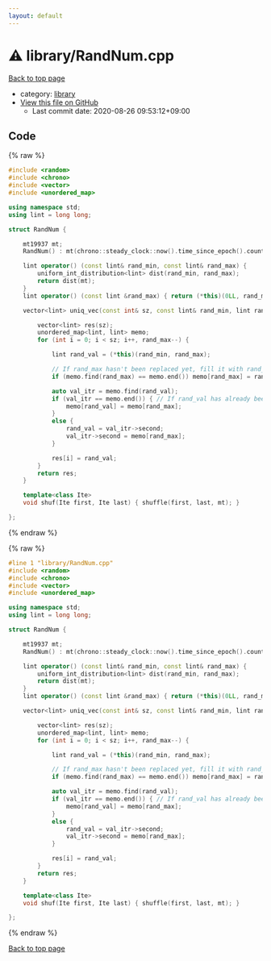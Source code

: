 ```yaml
---
layout: default
---
```


<!-- mathjax config similar to math.stackexchange -->
<script type="text/javascript" async
  src="https://cdnjs.cloudflare.com/ajax/libs/mathjax/2.7.5/MathJax.js?config=TeX-MML-AM_CHTML">
</script>
<script type="text/x-mathjax-config">
  MathJax.Hub.Config({
    TeX: { equationNumbers: { autoNumber: "AMS" }},
    tex2jax: {
      inlineMath: [ ['$','$'] ],
      processEscapes: true
    },
    "HTML-CSS": { matchFontHeight: false },
    displayAlign: "left",
    displayIndent: "2em"
  });
</script>

<script type="text/javascript" src="https://cdnjs.cloudflare.com/ajax/libs/jquery/3.4.1/jquery.min.js"></script>
<script src="https://cdn.jsdelivr.net/npm/jquery-balloon-js@1.1.2/jquery.balloon.min.js" integrity="sha256-ZEYs9VrgAeNuPvs15E39OsyOJaIkXEEt10fzxJ20+2I=" crossorigin="anonymous"></script>
<script type="text/javascript" src="../../assets/js/copy-button.js"></script>
<link rel="stylesheet" href="../../assets/css/copy-button.css" />


# :warning: library/RandNum.cpp

<a href="../../index.html">Back to top page</a>

* category: <a href="../../index.html#d521f765a49c72507257a2620612ee96">library</a>
* <a href="{{ site.github.repository_url }}/blob/master/library/RandNum.cpp">View this file on GitHub</a>
    - Last commit date: 2020-08-26 09:53:12+09:00




## Code

<a id="unbundled"></a>
{% raw %}
```cpp
#include <random>
#include <chrono>
#include <vector>
#include <unordered_map>

using namespace std;
using lint = long long;

struct RandNum {

	mt19937 mt;
	RandNum() : mt(chrono::steady_clock::now().time_since_epoch().count()) {}

	lint operator() (const lint& rand_min, const lint& rand_max) {
		uniform_int_distribution<lint> dist(rand_min, rand_max);
		return dist(mt);
	}
	lint operator() (const lint &rand_max) { return (*this)(0LL, rand_max); }

	vector<lint> uniq_vec(const int& sz, const lint& rand_min, lint rand_max) {

		vector<lint> res(sz);
		unordered_map<lint, lint> memo;
		for (int i = 0; i < sz; i++, rand_max--) {

			lint rand_val = (*this)(rand_min, rand_max);

			// If rand_max hasn't been replaced yet, fill it with rand_max
			if (memo.find(rand_max) == memo.end()) memo[rand_max] = rand_max;

			auto val_itr = memo.find(rand_val);
			if (val_itr == memo.end()) { // If rand_val has already been replaced
				memo[rand_val] = memo[rand_max];
			}
			else {
				rand_val = val_itr->second;
				val_itr->second = memo[rand_max];
			}

			res[i] = rand_val;
		}
		return res;
	}

	template<class Ite>
	void shuf(Ite first, Ite last) { shuffle(first, last, mt); }

};

```
{% endraw %}

<a id="bundled"></a>
{% raw %}
```cpp
#line 1 "library/RandNum.cpp"
#include <random>
#include <chrono>
#include <vector>
#include <unordered_map>

using namespace std;
using lint = long long;

struct RandNum {

	mt19937 mt;
	RandNum() : mt(chrono::steady_clock::now().time_since_epoch().count()) {}

	lint operator() (const lint& rand_min, const lint& rand_max) {
		uniform_int_distribution<lint> dist(rand_min, rand_max);
		return dist(mt);
	}
	lint operator() (const lint &rand_max) { return (*this)(0LL, rand_max); }

	vector<lint> uniq_vec(const int& sz, const lint& rand_min, lint rand_max) {

		vector<lint> res(sz);
		unordered_map<lint, lint> memo;
		for (int i = 0; i < sz; i++, rand_max--) {

			lint rand_val = (*this)(rand_min, rand_max);

			// If rand_max hasn't been replaced yet, fill it with rand_max
			if (memo.find(rand_max) == memo.end()) memo[rand_max] = rand_max;

			auto val_itr = memo.find(rand_val);
			if (val_itr == memo.end()) { // If rand_val has already been replaced
				memo[rand_val] = memo[rand_max];
			}
			else {
				rand_val = val_itr->second;
				val_itr->second = memo[rand_max];
			}

			res[i] = rand_val;
		}
		return res;
	}

	template<class Ite>
	void shuf(Ite first, Ite last) { shuffle(first, last, mt); }

};

```
{% endraw %}

<a href="../../index.html">Back to top page</a>

